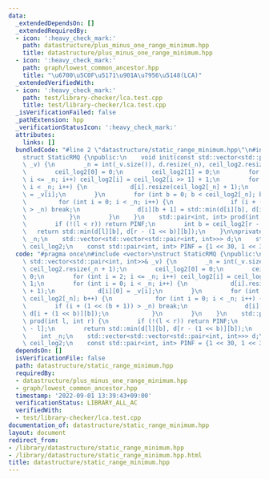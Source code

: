 ```yaml
---
data:
  _extendedDependsOn: []
  _extendedRequiredBy:
  - icon: ':heavy_check_mark:'
    path: datastructure/plus_minus_one_range_minimum.hpp
    title: datastructure/plus_minus_one_range_minimum.hpp
  - icon: ':heavy_check_mark:'
    path: graph/lowest_common_ancestor.hpp
    title: "\u6700\u5C0F\u5171\u901A\u7956\u5148(LCA)"
  _extendedVerifiedWith:
  - icon: ':heavy_check_mark:'
    path: test/library-checker/lca.test.cpp
    title: test/library-checker/lca.test.cpp
  _isVerificationFailed: false
  _pathExtension: hpp
  _verificationStatusIcon: ':heavy_check_mark:'
  attributes:
    links: []
  bundledCode: "#line 2 \"datastructure/static_range_minimum.hpp\"\n#include <vector>\n\
    struct StaticRMQ {\npublic:\n    void init(const std::vector<std::pair<int, int>>&\
    \ _v) {\n        _n = int(_v.size()), d.resize(_n), ceil_log2.resize(_n + 1);\n\
    \        ceil_log2[0] = 0;\n        ceil_log2[1] = 0;\n        for (int i = 2;\
    \ i <= _n; i++) ceil_log2[i] = ceil_log2[i >> 1] + 1;\n        for (int i = 0;\
    \ i < _n; i++) {\n            d[i].resize(ceil_log2[_n] + 1);\n            d[i][0]\
    \ = _v[i];\n        }\n        for (int b = 0; b < ceil_log2[_n]; b++) {\n   \
    \         for (int i = 0; i < _n; i++) {\n                if (i + (1 << (b + 1))\
    \ > _n) break;\n                d[i][b + 1] = std::min(d[i][b], d[i + (1 << b)][b]);\n\
    \            }\n        }\n    }\n    std::pair<int, int> prod(int l, int r) {\n\
    \        if (!(l < r)) return PINF;\n        int b = ceil_log2[r - l];\n     \
    \   return std::min(d[l][b], d[r - (1 << b)][b]);\n    }\n\nprivate:\n    int\
    \ _n;\n    std::vector<std::vector<std::pair<int, int>>> d;\n    std::vector<int>\
    \ ceil_log2;\n    const std::pair<int, int> PINF = {1 << 30, 1 << 30};\n};\n"
  code: "#pragma once\n#include <vector>\nstruct StaticRMQ {\npublic:\n    void init(const\
    \ std::vector<std::pair<int, int>>& _v) {\n        _n = int(_v.size()), d.resize(_n),\
    \ ceil_log2.resize(_n + 1);\n        ceil_log2[0] = 0;\n        ceil_log2[1] =\
    \ 0;\n        for (int i = 2; i <= _n; i++) ceil_log2[i] = ceil_log2[i >> 1] +\
    \ 1;\n        for (int i = 0; i < _n; i++) {\n            d[i].resize(ceil_log2[_n]\
    \ + 1);\n            d[i][0] = _v[i];\n        }\n        for (int b = 0; b <\
    \ ceil_log2[_n]; b++) {\n            for (int i = 0; i < _n; i++) {\n        \
    \        if (i + (1 << (b + 1)) > _n) break;\n                d[i][b + 1] = std::min(d[i][b],\
    \ d[i + (1 << b)][b]);\n            }\n        }\n    }\n    std::pair<int, int>\
    \ prod(int l, int r) {\n        if (!(l < r)) return PINF;\n        int b = ceil_log2[r\
    \ - l];\n        return std::min(d[l][b], d[r - (1 << b)][b]);\n    }\n\nprivate:\n\
    \    int _n;\n    std::vector<std::vector<std::pair<int, int>>> d;\n    std::vector<int>\
    \ ceil_log2;\n    const std::pair<int, int> PINF = {1 << 30, 1 << 30};\n};\n"
  dependsOn: []
  isVerificationFile: false
  path: datastructure/static_range_minimum.hpp
  requiredBy:
  - datastructure/plus_minus_one_range_minimum.hpp
  - graph/lowest_common_ancestor.hpp
  timestamp: '2022-09-01 13:39:43+09:00'
  verificationStatus: LIBRARY_ALL_AC
  verifiedWith:
  - test/library-checker/lca.test.cpp
documentation_of: datastructure/static_range_minimum.hpp
layout: document
redirect_from:
- /library/datastructure/static_range_minimum.hpp
- /library/datastructure/static_range_minimum.hpp.html
title: datastructure/static_range_minimum.hpp
---
```

